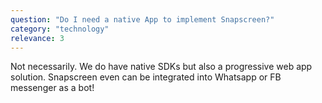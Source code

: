 ```yaml
---
question: "Do I need a native App to implement Snapscreen?"
category: "technology"
relevance: 3
---
```


Not necessarily. We do have native SDKs but also a progressive web app solution. Snapscreen even can be integrated into Whatsapp or FB messenger as a bot!
